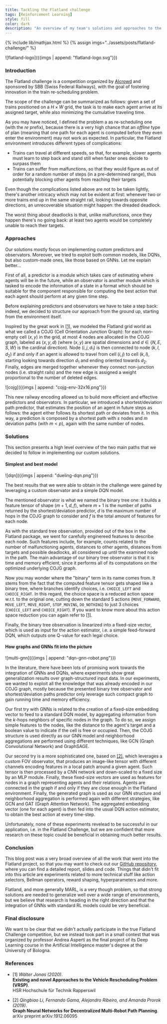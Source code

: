 ```yaml
---
title: Tackling the Flatland challenge
tags: [Reinforcement Learning]
style: fill
color: dark
description: "An overview of my team's solutions and approaches to the 2020 NeurIPS Flatland challenge, by AIcrowd."
---
```


{% include lib/mathjax.html %}
{% assign imgs="../assets/posts/flatland-challenge/" %}

![flatland-logo]({{imgs | append: "flatland-logo.svg"}})

### Introduction

The Flatland challenge is a competition organized by [AIcrowd](https://www.aicrowd.com/challenges/neurips-2020-flatland-challenge/) and sponsored by SBB (Swiss Federal Railways), with the goal of fostering innovation in the train re-scheduling problem.

The scope of the challenge can be summarized as follows: given a set of trains positioned on a $H\times W$ grid, the task is to make each agent arrive at its assigned target, while also minimizing the cumulative traveling time.

As you may have noticed, I defined the problem a as re-scheduling one (with the _re_ prefix), because there is a very high chance that an _offline_ type of plan (meaning that one path for each agent is computed before they even enter the environment) may not work as expected. In particular, the Flatland environment introduces different types of complications:

- Trains can travel at different speeds, so that, for example, slower agents must learn to step back and stand still when faster ones decide to surpass them
- Trains can suffer from malfunctions, so that they would figure as out of order for a random number of steps (in a pre-determined range), thus potentially blocking other agents from reaching their targets

Even though the complications listed above are not to be taken lightly, there's another intricacy which may not be evident at first: whenever two or more trains end up in the same straight rail, looking towards opposite directions, an unrecoverable situation might happen: the dreaded deadlock.

The worst thing about deadlocks is that, unlike malfunctions, once they happen there's no going back: at least two agents would be completely unable to reach their targets.

### Approaches

Our solutions mostly focus on implementing custom predictors and observators. Moreover, we tried to exploit both common models, like DQNs, but also custom-made ones, like those based on GNNs. Let me explain better$\dots$

First of all, a predictor is a module which takes care of estimating where agents will be in the future, while an observator is another module which is tasked to encode the information of a state in a format which should be suitable for the component responsible for computing the best action that each agent should perform at any given time step.

Before explaining predictors and observators we have to take a step back: indeed, we decided to structure our approach from the ground up, starting from the environment itself. 

Inspired by the great work in [[1]](#1), we modeled the Flatland grid world as what we called a COJG (Cell Orientation Junction Graph): for each non-empty cell $(x, y)$ in the grid, at most $4$ nodes are allocated in the COJG graph, labeled as $(x, y, d)$ (where $(x, y)$ are spatial dimensions and $d\in \{N,E,S,W\}$ is the cardinal direction). Node $(i, j, d_1)$ is then connected to node $(k, l, d_2)$ if and only if an agent is allowed to travel from cell $(i, j)$ to cell $(k, l)$, starting looking towards direction $d_1$ and ending oriented towards $d_2$. Finally, edges are merged together whenever they connect non-junction nodes (i.e. straight rails) and the new edge is assigned a weight proportional to the number of deleted edges.

![cojg]({{imgs | append: "cojg-env-32x16.png"}})

This new railway encoding allowed us to build more efficient and effective predictors and observators. In particular, we introduced a shortest/deviation path predictor, that estimates the position of an agent in future steps as follows: the agent either follows its shortest path or deviates from it. In this way, a prediction is composed by a shortest path with $s$ nodes and $m$ deviation paths (with $m \lt p$), again with the same number of nodes.

### Solutions

This section presents a high level overview of the two main paths that we decided to follow in implementing our custom solutions. 

#### Simplest and best model

![dqn]({{imgs | append: "dueling-dqn.png"}})

The best results that we were able to obtain in the challenge were gained by leveraging a custom observator and a simple DQN model. 

The mentioned observator is what we named the binary tree one: it builds a feature tensor of shape $(m+1,d,f)$, where $m+1$ is the number of paths returned by the shortest/deviation predictor, $d$ is the maximum number of hops in the COJG graph to consider and $f$ is the total amount of features for each node. 

As with the standard tree observation, provided out of the box in the Flatland package, we went for carefully enginereed features to describe each node. Such features include, for example, counts related to the number of malfunctioning agents, distances to other agents, distances from targets and possible deadlocks, all considered up until the examined node in the path.
The main advantage of our binary tree observator is that it is time and memory efficient, since it performs all of its computations on the optimized underlying COJG graph.

Now you may wonder where the "binary" term in its name comes from. It stems from the fact that the computed feature tensor gets shaped like a binary tree, where branches identify choices, i.e. `CHOICE_LEFT` and `CHOICE_RIGHT`. In this regard, the choice space is a reduced action space w.r.t. to the original one, cutting down the standard $5$ actions (`MOVE_FORWARD`, `MOVE_LEFT`, `MOVE_RIGHT`, `STOP_MOVING`, `DO_NOTHING`) to just $3$ choices (`CHOICE_LEFT` and `CHOICE_RIGHT`). If you want to know more about this action space reduction you can again refer to [[1]](#1).

Finally, the binary tree observation is linearized into a fixed-size vector, which is used as input for the action estimator, i.e. a simple feed-forward DQN, which outputs one Q-value for each legal choice.

#### How graphs and GNNs fit into the picture

![multi-gnn]({{imgs | append: "dqn-gnn-robot.png"}})

In the literature, there have been lots of promising work towards the integration of GNNs and DQNs, where experiments show great generalization results over graph-structured input data. In our experiments, we wanted to exploit all the knowledge that was already encoded in our COJG graph, mostly because the presented binary tree observator and shortest/deviation paths predictor only leverage such compact graph to gain running time and memory efficiency.

Our first try with GNNs is related to the creation of a fixed-size embedding vector to feed to a standard DQN model, by aggregating information from the $k$-hops neighbors of specific nodes in the graph. To do so, we assign simple features to the nodes, like the distance to the agent's target and a boolean value to indicate if the cell is free or occupied. Then, the COJG structure is used directly as our GNN model and neighborhood aggregations are performed using different techniques, like GCN (Graph Convolutional Network) and GraphSAGE.

Our second try is a more sophisticated one, based on [[2]](#2), which leverages a custom FOV observator, that produces an image-like tensor with different channels encoding features in a local patch around a given agent. Such tensor is then processed by a CNN network and down-scaled to a fixed size by an MLP module. Finally, these fixed-size vectors are used as features for nodes in a graph representing agents and their relations. Agents are connected in the graph if and only if they are close enough in the Flatland environment. Finally, the generated graph is used as our GNN structure and neighborhood aggregation is performed again with different strategies, like GCN and GAT (Graph Attention Network). The aggregated embedding vector (one for each agent) is then fed into the usual DQN action estimator, to obtain the best action at every time-step.

Unfortunately, none of these experiments revelead to be successful in our application, i.e. in the Flatland Challenge, but we are confident that more research on these topic could be beneficial in obtaining much better results. 

### Conclusion

This blog post was a very broad overview of all the work that went into the Flatland project, so that you may want to check out our [GitHub repository](https://github.com/Wadaboa/flatland-challenge), where you can find a detailed report, slides and code. Things that didn't fit into this article are experiments related to more technical stuff like action selectors, Bellman operators, reward shaping, hyperparameters and more.

Flatland, and more generally MARL, is a very though problem, so that strong solutions are needed to generalize well over a wide range of environments, but we believe that research is heading in the right direction and that the integration of GNNs with standard RL models could be very beneficial.

### Final disclosure

We want to be clear that we didn't actually participate in the true Flatland Challenge competition, but we instead took part in a small contest that was organized by professor Andrea Asperti as the final project of its Deep Learning course in the Artificial Intelligence master's degree at the University of Bologna.

### References

- <a id="1">[1]</a>
  _Wälter Jonas (2020)_.\
  **Existing and novel Approaches to the Vehicle Rescheduling Problem (VRSP)**.\
  HSR Hochschule für Technik Rapperswil

- <a id="2">[2]</a>
  _Qingbiao Li, Fernando Gama, Alejandro Ribeiro, and Amanda Prorok (2019)_.\
  **Graph Neural Networks for Decentralized Multi-Robot Path Planning**.\
  arXiv preprint arXiv:1912.06095

